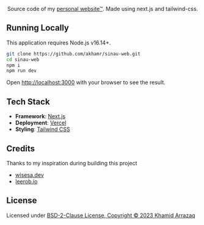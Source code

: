 <p align="center">
  Source code of my <a href='https://akhamr.tech'>personal website™</a>. Made using next.js and tailwind-css.
</p>

## Running Locally

This application requires Node.js v16.14+.

```bash
git clone https://github.com/akhamr/sinau-web.git
cd sinau-web
npm i
npm run dev
```

Open [http://localhost:3000](http://localhost:3000) with your browser to see the result.

## Tech Stack

- **Framework**: [Next.js](https://nextjs.org/)
- **Deployment**: [Vercel](https://vercel.com)
- **Styling**: [Tailwind CSS](https://tailwindcss.com)

## Credits

Thanks to my inspiration during building this project

- [wisesa.dev](https://www.wisesa.dev/)
- [leerob.io](https://leerob.io/)

## License

Licensed under [BSD-2-Clause License, Copyright :copyright: 2023 Khamid Arrazaq](./LICENSE)
